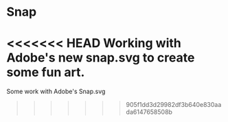 Snap
====

<<<<<<< HEAD
Working with Adobe's new snap.svg to create some fun art. 
=======
Some work with Adobe's Snap.svg
>>>>>>> 905f1dd3d29982df3b640e830aada6147658508b
